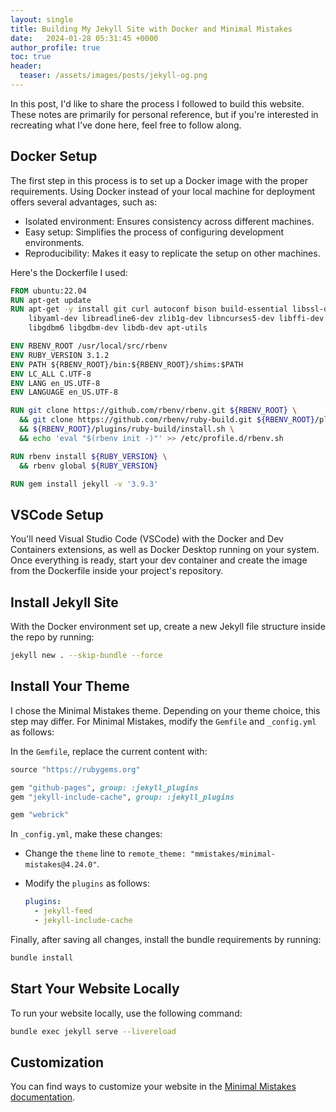 ```yaml
---
layout: single
title: Building My Jekyll Site with Docker and Minimal Mistakes
date:   2024-01-28 05:31:45 +0000
author_profile: true
toc: true
header:
  teaser: /assets/images/posts/jekyll-og.png
---
```

In this post, I'd like to share the process I followed to build this website. These notes are primarily for personal reference, but if you're interested in recreating what I've done here, feel free to follow along.

## Docker Setup
The first step in this process is to set up a Docker image with the proper requirements. Using Docker instead of your local machine for deployment offers several advantages, such as:

- Isolated environment: Ensures consistency across different machines.
- Easy setup: Simplifies the process of configuring development environments.
- Reproducibility: Makes it easy to replicate the setup on other machines.

Here's the Dockerfile I used:

```Dockerfile
FROM ubuntu:22.04
RUN apt-get update
RUN apt-get -y install git curl autoconf bison build-essential libssl-dev 
    libyaml-dev libreadline6-dev zlib1g-dev libncurses5-dev libffi-dev 
    libgdbm6 libgdbm-dev libdb-dev apt-utils

ENV RBENV_ROOT /usr/local/src/rbenv
ENV RUBY_VERSION 3.1.2
ENV PATH ${RBENV_ROOT}/bin:${RBENV_ROOT}/shims:$PATH
ENV LC_ALL C.UTF-8
ENV LANG en_US.UTF-8
ENV LANGUAGE en_US.UTF-8

RUN git clone https://github.com/rbenv/rbenv.git ${RBENV_ROOT} \
  && git clone https://github.com/rbenv/ruby-build.git ${RBENV_ROOT}/plugins/ruby-build \
  && ${RBENV_ROOT}/plugins/ruby-build/install.sh \
  && echo 'eval "$(rbenv init -)"' >> /etc/profile.d/rbenv.sh

RUN rbenv install ${RUBY_VERSION} \
  && rbenv global ${RUBY_VERSION}

RUN gem install jekyll -v '3.9.3'
```

## VSCode Setup
You'll need Visual Studio Code (VSCode) with the Docker and Dev Containers extensions, as well as Docker Desktop running on your system. Once everything is ready, start your dev container and create the image from the Dockerfile inside your project's repository.

## Install Jekyll Site
With the Docker environment set up, create a new Jekyll file structure inside the repo by running:

```bash
jekyll new . --skip-bundle --force
```

## Install Your Theme
I chose the Minimal Mistakes theme. Depending on your theme choice, this step may differ. For Minimal Mistakes, modify the `Gemfile` and `_config.yml` as follows:

In the `Gemfile`, replace the current content with:

```ruby
source "https://rubygems.org"

gem "github-pages", group: :jekyll_plugins
gem "jekyll-include-cache", group: :jekyll_plugins

gem "webrick"
```

In `_config.yml`, make these changes:
- Change the `theme` line to `remote_theme: "mmistakes/minimal-mistakes@4.24.0"`.
- Modify the `plugins` as follows:

  ```yaml
  plugins:
    - jekyll-feed
    - jekyll-include-cache
  ```

Finally, after saving all changes, install the bundle requirements by running:

```bash
bundle install
```

## Start Your Website Locally
To run your website locally, use the following command:

```bash
bundle exec jekyll serve --livereload
```

## Customization
You can find ways to customize your website in the [Minimal Mistakes documentation](https://mmistakes.github.io/minimal-mistakes/).






